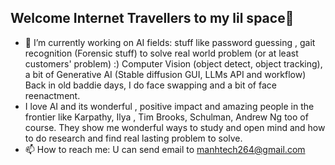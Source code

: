 ## Welcome Internet Travellers to my lil space👋

<!--
**WandererGuy/WandererGuy** is a ✨ _special_ ✨ repository because its `README.md` (this file) appears on your GitHub profile.

Here are some ideas to get you started:

- 🔭 I’m currently working on ...
- 🌱 I’m currently learning ...
- 👯 I’m looking to collaborate on ...
- 🤔 I’m looking for help with ...
- 💬 Ask me about ...
- 📫 How to reach me: ... 

-->
- 🔭 I’m currently working on AI fields: stuff like password guessing , gait recognition (Forensic stuff) to solve real world problem (or at least customers' problem) :)
  Computer Vision (object detect, object tracking), a bit of Generative AI (Stable diffusion GUI, LLMs API and workflow)
  Back in old baddie days, I do face swapping and a bit of face reenactment. 
- I love AI and its wonderful , positive impact and amazing people in the frontier like Karpathy, Ilya , Tim Brooks, Schulman, Andrew Ng too of course.
  They show me wonderful ways to study and open mind and how to do research and find real lasting problem to solve.
- 📫 How to reach me: U can send email to manhtech264@gmail.com
